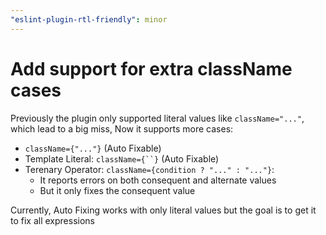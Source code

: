 ```yaml
---
"eslint-plugin-rtl-friendly": minor
---
```


# Add support for extra className cases

Previously the plugin only supported literal values like `className="..."`, which lead to a big miss, Now it supports more cases:

- `className={"..."}` (Auto Fixable)
- Template Literal: `className={``}` (Auto Fixable)
- Terenary Operator: `className={condition ? "..." : "..."}`:
  - It reports errors on both consequent and alternate values
  - But it only fixes the consequent value


Currently, Auto Fixing works with only literal values but the goal is to get it to fix all expressions 
